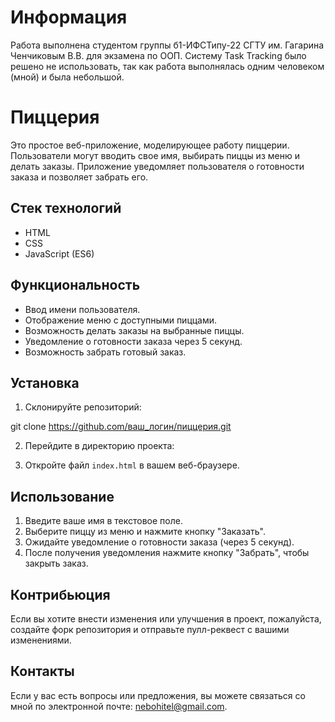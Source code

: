 # Информация 

Работа выполнена студентом группы б1-ИФСТипу-22 СГТУ им. Гагарина Ченчиковым В.В. для экзамена по ООП. Систему Task Tracking было решено не использовать, так как работа выполнялась одним человеком (мной) и была небольшой.

# Пиццерия

Это простое веб-приложение, моделирующее работу пиццерии. Пользователи могут вводить свое имя, выбирать пиццы из меню и делать заказы. Приложение уведомляет пользователя о готовности заказа и позволяет забрать его.

## Стек технологий

- HTML
- CSS
- JavaScript (ES6)

## Функциональность

- Ввод имени пользователя.
- Отображение меню с доступными пиццами.
- Возможность делать заказы на выбранные пиццы.
- Уведомление о готовности заказа через 5 секунд.
- Возможность забрать готовый заказ.

## Установка

1. Склонируйте репозиторий:

git clone https://github.com/ваш_логин/пиццерия.git


2. Перейдите в директорию проекта:


3. Откройте файл `index.html` в вашем веб-браузере.


## Использование

1. Введите ваше имя в текстовое поле.
2. Выберите пиццу из меню и нажмите кнопку "Заказать".
3. Ожидайте уведомление о готовности заказа (через 5 секунд).
4. После получения уведомления нажмите кнопку "Забрать", чтобы закрыть заказ.


## Контрибьюция

Если вы хотите внести изменения или улучшения в проект, пожалуйста, создайте форк репозитория и отправьте пулл-реквест с вашими изменениями.

## Контакты

Если у вас есть вопросы или предложения, вы можете связаться со мной по электронной почте: nebohitel@gmail.com.
